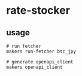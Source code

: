 # rate-stocker

## usage

```
# run fetcher
makers run-fetcher btc_jpy

# generate openapi_client
makers openapi_client
```